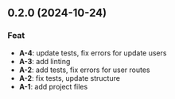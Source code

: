 ## 0.2.0 (2024-10-24)

### Feat

- **A-4**: update tests, fix errors for update users
- **A-3**: add linting
- **A-2**: add tests, fix errors for user routes
- **A-2**: fix tests, update structure
- **A-1**: add project files
